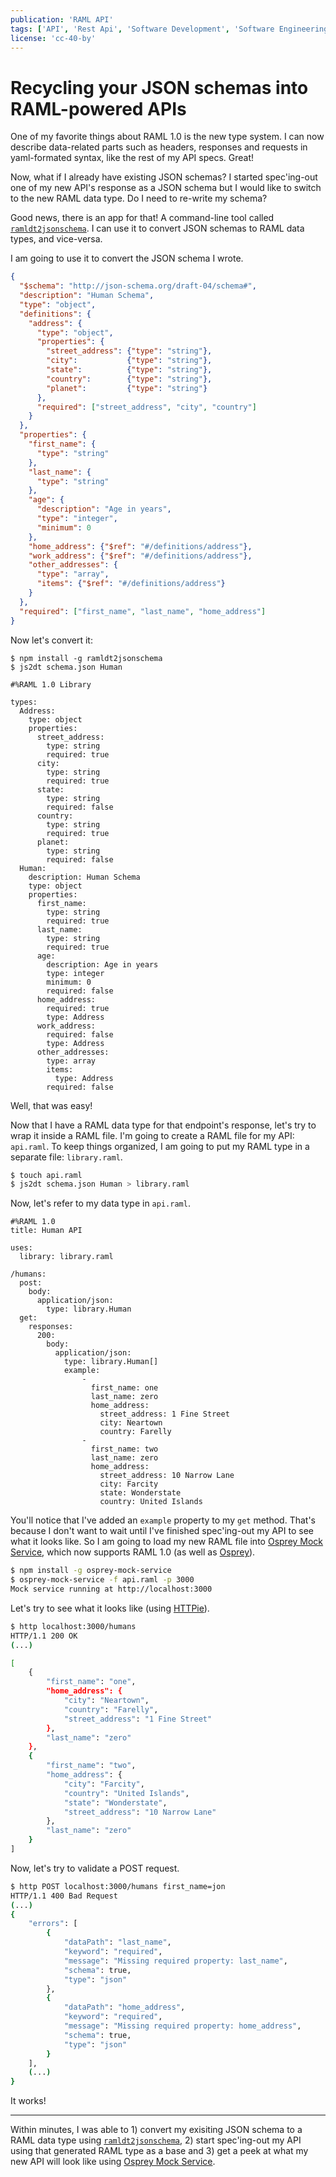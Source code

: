 ```yaml
---
publication: 'RAML API'
tags: ['API', 'Rest Api', 'Software Development', 'Software Engineering', 'RAML']
license: 'cc-40-by'
---
```


# Recycling your JSON schemas into RAML-powered APIs

One of my favorite things about RAML 1.0 is the new type system. I can now describe data-related parts such as headers, responses and requests in yaml-formated syntax, like the rest of my API specs. Great!

Now, what if I already have existing JSON schemas? I started spec'ing-out one of my new API's response as a JSON schema but I would like to switch to the new RAML data type. Do I need to re-write my schema?

Good news, there is an app for that! A command-line tool called [`ramldt2jsonschema`](https://github.com/raml-org/ramldt2jsonschema). I can use it to convert JSON schemas to RAML data types, and vice-versa.

I am going to use it to convert the JSON schema I wrote.
```json
{
  "$schema": "http://json-schema.org/draft-04/schema#",
  "description": "Human Schema",
  "type": "object",
  "definitions": {
    "address": {
      "type": "object",
      "properties": {
        "street_address": {"type": "string"},
        "city":           {"type": "string"},
        "state":          {"type": "string"},
        "country":        {"type": "string"},
        "planet":         {"type": "string"}
      },
      "required": ["street_address", "city", "country"]
    }
  },
  "properties": {
    "first_name": {
      "type": "string"
    },
    "last_name": {
      "type": "string"
    },
    "age": {
      "description": "Age in years",
      "type": "integer",
      "minimum": 0
    },
    "home_address": {"$ref": "#/definitions/address"},
    "work_address": {"$ref": "#/definitions/address"},
    "other_addresses": {
      "type": "array",
      "items": {"$ref": "#/definitions/address"}
    }
  },
  "required": ["first_name", "last_name", "home_address"]
}
```

Now let's convert it:
```raml
$ npm install -g ramldt2jsonschema
$ js2dt schema.json Human

#%RAML 1.0 Library

types:
  Address:
    type: object
    properties:
      street_address:
        type: string
        required: true
      city:
        type: string
        required: true
      state:
        type: string
        required: false
      country:
        type: string
        required: true
      planet:
        type: string
        required: false
  Human:
    description: Human Schema
    type: object
    properties:
      first_name:
        type: string
        required: true
      last_name:
        type: string
        required: true
      age:
        description: Age in years
        type: integer
        minimum: 0
        required: false
      home_address:
        required: true
        type: Address
      work_address:
        required: false
        type: Address
      other_addresses:
        type: array
        items:
          type: Address
        required: false
```

Well, that was easy!

Now that I have a RAML data type for that endpoint's response, let's try to wrap it inside a RAML file. I'm going to create a RAML file for my API: `api.raml`. To keep things organized, I am going to put my RAML type in a separate file: `library.raml`.
```sh
$ touch api.raml
$ js2dt schema.json Human > library.raml
```

Now, let's refer to my data type in `api.raml`.
```raml
#%RAML 1.0
title: Human API

uses:
  library: library.raml

/humans:
  post:
    body:
      application/json:
        type: library.Human
  get:
    responses:
      200:
        body:
          application/json:
            type: library.Human[]
            example:
                -
                  first_name: one
                  last_name: zero
                  home_address:
                    street_address: 1 Fine Street
                    city: Neartown
                    country: Farelly
                -
                  first_name: two
                  last_name: zero
                  home_address:
                    street_address: 10 Narrow Lane
                    city: Farcity
                    state: Wonderstate
                    country: United Islands

```

You'll notice that I've added an `example` property to my `get` method. That's because I don't want to wait until I've finished spec'ing-out my API to see what it looks like. So I am going to load my new RAML file into [Osprey Mock Service](https://github.com/mulesoft-labs/osprey-mock-service), which now supports RAML 1.0 (as well as [Osprey](https://github.com/mulesoft/osprey)).

```sh
$ npm install -g osprey-mock-service
$ osprey-mock-service -f api.raml -p 3000
Mock service running at http://localhost:3000
```

Let's try to see what it looks like (using [HTTPie](https://github.com/jkbrzt/httpie)).
```sh
$ http localhost:3000/humans
HTTP/1.1 200 OK
(...)

[
    {
        "first_name": "one",
        "home_address": {
            "city": "Neartown",
            "country": "Farelly",
            "street_address": "1 Fine Street"
        },
        "last_name": "zero"
    },
    {
        "first_name": "two",
        "home_address": {
            "city": "Farcity",
            "country": "United Islands",
            "state": "Wonderstate",
            "street_address": "10 Narrow Lane"
        },
        "last_name": "zero"
    }
]
```

Now, let's try to validate a POST request.
```sh
$ http POST localhost:3000/humans first_name=jon
HTTP/1.1 400 Bad Request
(...)
{
    "errors": [
        {
            "dataPath": "last_name",
            "keyword": "required",
            "message": "Missing required property: last_name",
            "schema": true,
            "type": "json"
        },
        {
            "dataPath": "home_address",
            "keyword": "required",
            "message": "Missing required property: home_address",
            "schema": true,
            "type": "json"
        }
    ],
    (...)
}
```

It works!

***

Within minutes, I was able to 1) convert my exisiting JSON schema to a RAML data type using [`ramldt2jsonschema`](https://github.com/raml-org/ramldt2jsonschema), 2) start spec'ing-out my API using that generated RAML type as a base and 3) get a peek at what my new API will look like using [Osprey Mock Service](https://github.com/mulesoft-labs/osprey-mock-service).
